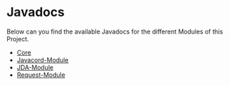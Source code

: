 # Javadocs
Below can you find the available Javadocs for the different Modules of this Project.

- [Core](core)
- [Javacord-Module](#javacord)
- [JDA-Module](jda)
- [Request-Module](request)